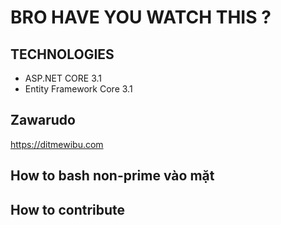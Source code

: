 ﻿# BRO HAVE YOU WATCH THIS ?
## TECHNOLOGIES
- ASP.NET CORE 3.1	
- Entity  Framework Core 3.1
## Zawarudo
https://ditmewibu.com
## How to bash non-prime vào mặt
## How to contribute